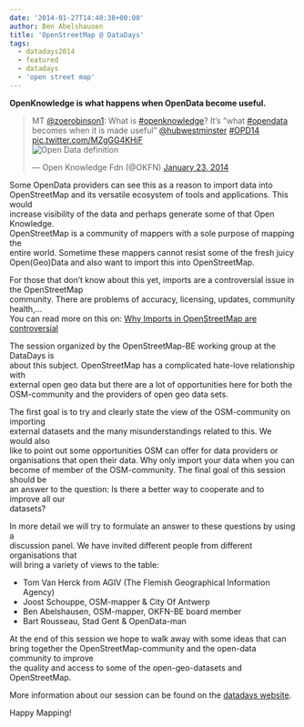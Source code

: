 ```yaml
---
date: '2014-01-27T14:40:38+00:00'
author: Ben Abelshausen
title: 'OpenStreetMap @ DataDays'
tags:
  - datadays2014
  - featured
  - datadays
  - 'open street map'
---
```


**OpenKnowledge is what happens when OpenData become useful.**

> MT [@zoerobinson1](https://twitter.com/zoerobinson1): What is [\#openknowledge](https://twitter.com/search?q=%23openknowledge&src=hash)? It’s “what [\#opendata](https://twitter.com/search?q=%23opendata&src=hash) becomes when it is made useful” [@hubwestminster](https://twitter.com/hubwestminster) [\#OPD14](https://twitter.com/search?q=%23OPD14&src=hash) [pic.twitter.com/MZgGG4KHjF](http://t.co/MZgGG4KHjF)  
> ![Open Data definition](Ber85F3IIAEjw7C.jpg:large)
>
> — Open Knowledge Fdn (@OKFN) [January 23, 2014](https://twitter.com/OKFN/statuses/426431427476226048)

Some OpenData providers can see this as a reason to import data into  
OpenStreetMap and its versatile ecosystem of tools and applications. This would  
increase visibility of the data and perhaps generate some of that Open Knowledge.  
OpenStreetMap is a community of mappers with a sole purpose of mapping the  
entire world. Sometime these mappers cannot resist some of the fresh juicy  
Open(Geo)Data and also want to import this into OpenStreetMap.

For those that don’t know about this yet, imports are a controversial issue in the OpenStreetMap  
community. There are problems of accuracy, licensing, updates, community health,…  
You can read more on this on: [Why Imports in OpenStreetMap are controversial](http://blog.emacsen.net/blog/2014/01/25/why-imports-in-openstreetmap-are-controv%20ersial/)

The session organized by the OpenStreetMap-BE working group at the DataDays is  
about this subject. OpenStreetMap has a complicated hate-love relationship with  
external open geo data but there are a lot of opportunities here for both the  
OSM-community and the providers of open geo data sets.

The first goal is to try and clearly state the view of the OSM-community on importing  
external datasets and the many misunderstandings related to this. We would also  
like to point out some opportunities OSM can offer for data providers or  
organisations that open their data. Why only import your data when you can  
become of member of the OSM-community. The final goal of this session should be  
an answer to the question: Is there a better way to cooperate and to improve all our  
datasets?

In more detail we will try to formulate an answer to these questions by using a  
discussion panel. We have invited different people from different organisations that  
will bring a variety of views to the table:

- Tom Van Herck from AGIV (The Flemish Geographical Information Agency)
- Joost Schouppe, OSM-mapper &amp; City Of Antwerp
- Ben Abelshausen, OSM-mapper, OKFN-BE board member
- Bart Rousseau, Stad Gent &amp; OpenData-man

At the end of this session we hope to walk away with some ideas that can bring together the OpenStreetMap-community and the open-data community to improve  
the quality and access to some of the open-geo-datasets and OpenStreetMap.

More information about our session can be found on the [datadays website](http://www.datadays.eu/session/open-steet-map-belgium/).

Happy Mapping!
